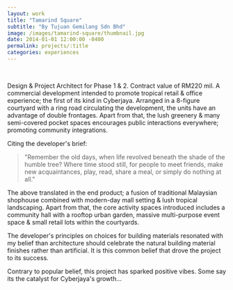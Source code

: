 ```yaml
---
layout: work
title: "Tamarind Square"
subtitle: "By Tujuan Gemilang Sdn Bhd"
image: /images/tamarind-square/thumbnail.jpg
date: 2014-01-01 12:00:00 -0400
permalink: projects/:title
categories: experiences
---
```


<section>
  <div class="row">
    <div class="8u 12u$(medium)">
      <span class="image fit"><img data-src="{{ site.baseurl }}/images/tamarind-square/pic01.jpg" alt="" /></span>
      <span class="image fit"><img data-src="{{ site.baseurl }}/images/tamarind-square/pic02.jpg" alt="" /></span>
      <span class="image fit"><img data-src="{{ site.baseurl }}/images/tamarind-square/pic03.jpg" alt="" /></span>
      <span class="image fit"><img data-src="{{ site.baseurl }}/images/tamarind-square/pic04.jpg" alt="" /></span>
      <span class="image fit"><img data-src="{{ site.baseurl }}/images/tamarind-square/pic05.jpg" alt="" /></span>
      <span class="image fit"><img data-src="{{ site.baseurl }}/images/tamarind-square/pic06.jpg" alt="" /></span>
      <span class="image fit"><img data-src="{{ site.baseurl }}/images/tamarind-square/pic07.jpg" alt="" /></span>
      <span class="image fit"><img data-src="{{ site.baseurl }}/images/tamarind-square/pic08.jpg" alt="" /></span>
      <span class="image fit"><img data-src="{{ site.baseurl }}/images/tamarind-square/pic09.jpg" alt="" /></span>
      <span class="image fit"><img data-src="{{ site.baseurl }}/images/tamarind-square/pic10.jpg" alt="" /></span>
      <span class="image fit"><img data-src="{{ site.baseurl }}/images/tamarind-square/pic11.jpg" alt="" /></span>
      <span class="image fit"><img data-src="{{ site.baseurl }}/images/tamarind-square/pic12.jpg" alt="" /></span>
      <span class="image fit"><img data-src="{{ site.baseurl }}/images/tamarind-square/pic13.jpg" alt="" /></span>
      <span class="image fit"><img data-src="{{ site.baseurl }}/images/tamarind-square/pic14.jpg" alt="" /></span>
      <span class="image fit"><img data-src="{{ site.baseurl }}/images/tamarind-square/pic15.jpg" alt="" /></span>
      <span class="image fit"><img data-src="{{ site.baseurl }}/images/tamarind-square/pic16.jpg" alt="" /></span>
      <span class="image fit"><img data-src="{{ site.baseurl }}/images/tamarind-square/pic17.jpg" alt="" /></span>
      <span class="image fit"><img data-src="{{ site.baseurl }}/images/tamarind-square/pic18.jpg" alt="" /></span>
      <span class="image fit"><img data-src="{{ site.baseurl }}/images/tamarind-square/pic19.jpg" alt="" /></span>
      <span class="image fit"><img data-src="{{ site.baseurl }}/images/tamarind-square/pic20.jpg" alt="" /></span>
      <span class="image fit"><img data-src="{{ site.baseurl }}/images/tamarind-square/pic21.jpg" alt="" /></span>
      <span class="image fit"><img data-src="{{ site.baseurl }}/images/tamarind-square/pic22.jpg" alt="" /></span>
      <span class="image fit"><img data-src="{{ site.baseurl }}/images/tamarind-square/pic23.jpg" alt="" /></span>
      <span class="image fit"><img data-src="{{ site.baseurl }}/images/tamarind-square/pic24.jpg" alt="" /></span>
      <span class="image fit"><img data-src="{{ site.baseurl }}/images/tamarind-square/pic25.jpg" alt="" /></span>
    </div>
    <div class="4u$ 12u$(medium) important(medium)">
      <p>
        Design & Project Architect for Phase 1 & 2. Contract value of RM220 mil. A commercial development intended to
        promote tropical retail & office experience; the first of its kind in Cyberjaya. Arranged in a 8-figure
        courtyard with a ring road circulating the development, the units have an advantage of double frontages. Apart
        from that, the lush greenery & many semi-covered pocket spaces encourages public interactions everywhere;
        promoting community integrations.
      </p>
      <p>
        Citing the developer's brief:
      </p>
      <blockquote>
        "Remember the old days, when life revolved beneath the shade of the humble tree? Where time stood still, for
        people to meet friends, make new acquaintances, play, read, share a meal, or simply do nothing at all."
      </blockquote>
      <p>
        The above translated in the end product; a fusion of traditional Malaysian shophouse combined with modern-day
        mall setting & lush tropical landscaping. Apart from that, the core activity spaces introduced includes a
        community hall with a rooftop urban garden, massive multi-purpose event space & small retail lots within the
        courtyards.
      </p>
      <p>
        The developer's principles on choices for building materials resonated with my belief than architecture should
        celebrate the natural building material finishes rather than artificial. It is this common belief that drove the
        project to its success.
      </p>
      <p>
        Contrary to popular belief, this project has sparked positive vibes. Some say its the catalyst for Cyberjaya's
        growth...
      </p>
    </div>
  </div>
</section>
